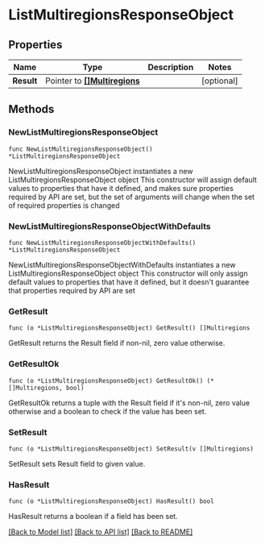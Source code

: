 # ListMultiregionsResponseObject

## Properties

Name | Type | Description | Notes
------------ | ------------- | ------------- | -------------
**Result** | Pointer to [**[]Multiregions**](Multiregions.md) |  | [optional] 

## Methods

### NewListMultiregionsResponseObject

`func NewListMultiregionsResponseObject() *ListMultiregionsResponseObject`

NewListMultiregionsResponseObject instantiates a new ListMultiregionsResponseObject object
This constructor will assign default values to properties that have it defined,
and makes sure properties required by API are set, but the set of arguments
will change when the set of required properties is changed

### NewListMultiregionsResponseObjectWithDefaults

`func NewListMultiregionsResponseObjectWithDefaults() *ListMultiregionsResponseObject`

NewListMultiregionsResponseObjectWithDefaults instantiates a new ListMultiregionsResponseObject object
This constructor will only assign default values to properties that have it defined,
but it doesn't guarantee that properties required by API are set

### GetResult

`func (o *ListMultiregionsResponseObject) GetResult() []Multiregions`

GetResult returns the Result field if non-nil, zero value otherwise.

### GetResultOk

`func (o *ListMultiregionsResponseObject) GetResultOk() (*[]Multiregions, bool)`

GetResultOk returns a tuple with the Result field if it's non-nil, zero value otherwise
and a boolean to check if the value has been set.

### SetResult

`func (o *ListMultiregionsResponseObject) SetResult(v []Multiregions)`

SetResult sets Result field to given value.

### HasResult

`func (o *ListMultiregionsResponseObject) HasResult() bool`

HasResult returns a boolean if a field has been set.


[[Back to Model list]](../README.md#documentation-for-models) [[Back to API list]](../README.md#documentation-for-api-endpoints) [[Back to README]](../README.md)


